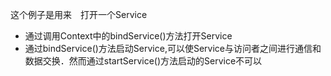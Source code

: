 这个例子是用来　打开一个Service
- 通过调用Context中的bindService()方法打开Service
- 通过bindService()方法启动Service,可以使Service与访问者之间进行通信和数据交换．然而通过startService()方法启动的Service不可以
